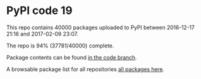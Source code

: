 # PyPI code 19

This repo contains 40000 packages uploaded to PyPI between 
2016-12-17 21:16 and 2017-02-09 23:07.

The repo is 94% (37781/40000) complete.

Package contents can be found [in the code branch](https://github.com/pypi-data/pypi-mirror-19/tree/code/packages).

A browsable package list for all repositories [all packages here](https://pypi-data.github.io/website/repositories/pypi-mirror-19).


